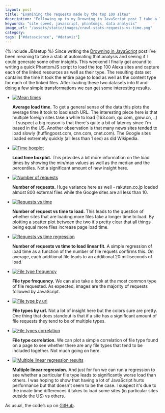 ```yaml
---
layout: post
title: "Examining the requests made by the top 100 sites"
description: "Following up to my Drowning in JavaScript post I take a look at the top 100 Alexa sites and see how many external files they're loading and the impact that has on page load time."
keywords: "site speed, javascript, phantomjs, data analysis"
image_url: "/assets/static/images/crawl-stats-requests-vs-time.png"
category:
tags: ["#datascience", "#dataviz"]
---
```

{% include JB/setup %}
Since writing the <a href="http://dangoldin.com/2013/12/01/drowning-in-javascript/">Drowning in JavaScript</a> post I’ve been meaning to take a stab at automating that analysis and seeing if I could generate some other insights. This weekend I finally got around to writing a quick PhantomJS script to load the top 100 Alexa sites and capture each of the linked resources as well as their type. The resulting data set contains the time it took the entire page to load as well as the content type for each of the linked files. After loading these two datasets into R and doing a few simple transformations we can get some interesting results.

<ul class="thumbnails">
  <li>
    <div class="thumbnail">
      <a href="{{ IMG_PATH }}crawl-stats-times-mean.png">
        <img src="{{ IMG_PATH }}crawl-stats-times-mean.png" alt="Mean times">
      </a>
      <p>
        <strong>Average load time.</strong> To get a general sense of the data this plots the average time it took to load each URL. The interesting piece here is that multiple foreign sites take a while to load (163.com, qq.com, gmw.cn, ..) - I suspect a big reason is that there's quite a bit of latency since I'm based in the US. Another observation is that many news sites tended to load slowly (huffingpost.com, cnn.com, cnet.com). The Google sites loaded extremely quickly (all less than 1 sec) as did Wikipedia.
      </p>
    </div>
  </li>

  <li>
    <div class="thumbnail">
      <a href="{{ IMG_PATH }}crawl-stats-times-boxplot.png">
        <img src="{{ IMG_PATH }}crawl-stats-times-boxplot.png" alt="Time boxplot">
      </a>
      <p>
        <strong>Load time boxplot.</strong> This provides a bit more information on the load times by showing the min/max values as well as the median and the percentiles. Not a significant amount of new insight here.
      </p>
    </div>
  </li>

  <li>
    <div class="thumbnail">
      <a href="{{ IMG_PATH }}crawl-stats-requests-count.png">
        <img src="{{ IMG_PATH }}crawl-stats-requests-count.png" alt="Number of requests">
      </a>
      <p>
        <strong>Number of requests.</strong> Huge variance here as well - rakuten.co.jp loaded almost 800 external files while the Google sites are all less than 10.
      </p>
    </div>
  </li>

  <li>
    <div class="thumbnail">
      <a href="{{ IMG_PATH }}crawl-stats-requests-vs-time.png">
        <img src="{{ IMG_PATH }}crawl-stats-requests-vs-time.png" alt="Requests vs time">
      </a>
      <p>
        <strong>Number of request vs time to load.</strong> This leads to the question of whether sites that are loading more files take a longer time to load. By plotting a scatter plot between the two it's pretty clear that all things being equal more files increase page load time.
      </p>
    </div>
  </li>

  <li>
    <div class="thumbnail">
      <a href="{{ IMG_PATH }}crawl-stats-regression.png">
        <img src="{{ IMG_PATH }}crawl-stats-regression.png" alt="Requests vs time regression">
      </a>
      <p>
        <strong>Number of requests vs time to load linear fit.</strong> A simple regression of load time as a function of the number of file requets confirms this. On average, each additional file leads to an additional 20 milliseconds of load.
      </p>
    </div>
  </li>

  <li>
    <div class="thumbnail">
      <a href="{{ IMG_PATH }}crawl-stats-file-types-count.png">
        <img src="{{ IMG_PATH }}crawl-stats-file-types-count.png" alt="File type frequency">
      </a>
      <p>
        <strong>File type frequency.</strong> We can also take a look at the most common type of file requested. As expected, images are the majority of requests followed by JavaScript.
      </p>
    </div>
  </li>

  <li>
    <div class="thumbnail">
      <a href="{{ IMG_PATH }}crawl-stats-file-types-url.png">
        <img src="{{ IMG_PATH }}crawl-stats-file-types-url.png" alt="File type by url">
      </a>
      <p>
        <strong>File types by url.</strong> Not a lot of insight here but the colors sure are pretty. One thing that does standout is that if a site has a significant amount of file requests they tend to be of multiple types.
      </p>
    </div>
  </li>

  <li>
    <div class="thumbnail">
      <a href="{{ IMG_PATH }}crawl-stats-file-types-correlation.png">
        <img src="{{ IMG_PATH }}crawl-stats-file-types-correlation.png" alt="File types correlation">
      </a>
      <p>
        <strong>File type correlation.</strong> We can plot a simple correlation of file type found on a page to see whether there are any file types that tend to be included together. Not much going on here.
      </p>
    </div>
  </li>

  <li>
    <div class="thumbnail">
      <a href="{{ IMG_PATH }}crawl-stats-regression-multiple.png">
        <img src="{{ IMG_PATH }}crawl-stats-regression-multiple.png" alt="Multiple linear regression results">
      </a>
      <p>
        <strong>Multiple linear regression.</strong> And just for fun we can run a regression to see whether a particular file type leads to significantly worse load than others. I was hoping to show that having a lot of JavaScript hurts performance but that doesn't seem to be the case. I suspect it's due to the innate time differences it takes to load some sites (in particular sites outside the US) vs others.
      </p>
    </div>
  </li>
</ul>

As usual, the code’s up on <a href="https://github.com/dangoldin/site-analysis" target="_blank">GitHub</a>.